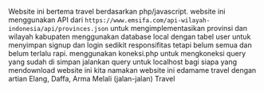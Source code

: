Website ini bertema travel berdasarkan php/javascript. 
website ini menggunakan API dari `https://www.emsifa.com/api-wilayah-indonesia/api/provinces.json` untuk mengimplementasikan provinsi dan wilayah kabupaten
menggunakan database local dengan tabel user untuk menyimpan signup dan login 
sedikit responsifitas tetapi belum semua dan belum terlalu rapi.
menggunakan koneksi.php untuk mengkoneksi query yang sudah di simpan
jalankan query untuk localhost bagi siapa yang mendownload website ini
kita namakan website ini edamame travel dengan artian Elang, Daffa, Arma Melali (jalan-jalan) Travel
